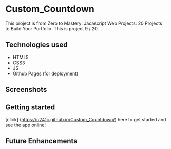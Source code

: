 # Custom_Countdown
This project is from Zero to Mastery: Jacascript Web Projects: 20 Projects to Build Your Portfolio. This is project 9 / 20.


## Technologies used
- HTML5
- CSS3
- JS
- Github Pages (for deployment)

## Screenshots


## Getting started

[click] (https://u241c.github.io/Custom_Countdown/) here to get started and see the app online! 

## Future Enhancements